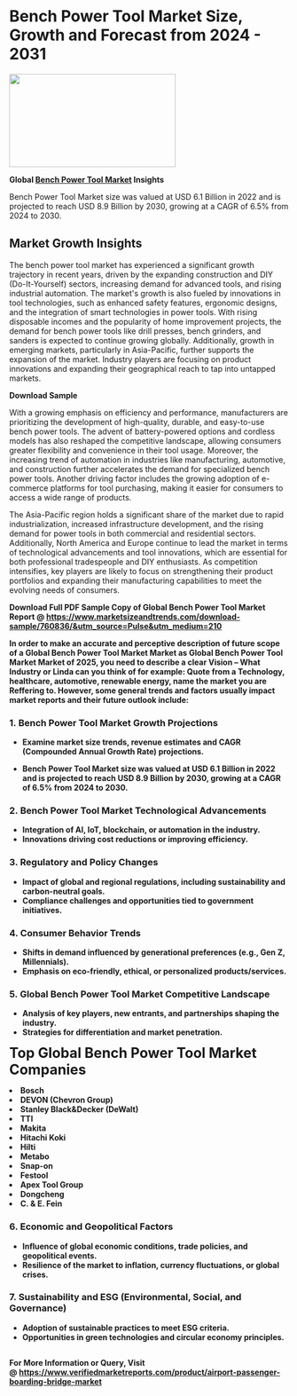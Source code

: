 <H1>Bench Power Tool Market Size, Growth and Forecast from 2024 - 2031</H1><img class="aligncenter size-medium wp-image-584254" src="https://thirdeyenews.in/wp-content/uploads/2024/09/Global-Market-Research-300x168.jpeg" alt="" width="300" height="168" /><p><strong>Global&nbsp;<a href="https://www.marketsizeandtrends.com/download-sample/760836/&amp;utm_source=Pulse&amp;utm_medium=210">Bench Power Tool Market</a> Insights</strong></p><p>Bench Power Tool Market size was valued at USD 6.1 Billion in 2022 and is projected to reach USD 8.9 Billion by 2030, growing at a CAGR of 6.5% from 2024 to 2030.</p><p><h2>Market Growth Insights</h2> <p>The bench power tool market has experienced a significant growth trajectory in recent years, driven by the expanding construction and DIY (Do-It-Yourself) sectors, increasing demand for advanced tools, and rising industrial automation. The market's growth is also fueled by innovations in tool technologies, such as enhanced safety features, ergonomic designs, and the integration of smart technologies in power tools. With rising disposable incomes and the popularity of home improvement projects, the demand for bench power tools like drill presses, bench grinders, and sanders is expected to continue growing globally. Additionally, growth in emerging markets, particularly in Asia-Pacific, further supports the expansion of the market. Industry players are focusing on product innovations and expanding their geographical reach to tap into untapped markets.</p> <p><strong>Download Sample</strong></p> <p>With a growing emphasis on efficiency and performance, manufacturers are prioritizing the development of high-quality, durable, and easy-to-use bench power tools. The advent of battery-powered options and cordless models has also reshaped the competitive landscape, allowing consumers greater flexibility and convenience in their tool usage. Moreover, the increasing trend of automation in industries like manufacturing, automotive, and construction further accelerates the demand for specialized bench power tools. Another driving factor includes the growing adoption of e-commerce platforms for tool purchasing, making it easier for consumers to access a wide range of products.</p> <p>The Asia-Pacific region holds a significant share of the market due to rapid industrialization, increased infrastructure development, and the rising demand for power tools in both commercial and residential sectors. Additionally, North America and Europe continue to lead the market in terms of technological advancements and tool innovations, which are essential for both professional tradespeople and DIY enthusiasts. As competition intensifies, key players are likely to focus on strengthening their product portfolios and expanding their manufacturing capabilities to meet the evolving needs of consumers.</p> <p><strong></p><p><span class=""><strong>Download Full PDF Sample Copy of Global Bench Power Tool Market Report</strong> @ <a href="https://www.marketsizeandtrends.com/download-sample/760836/&amp;utm_source=Pulse&amp;utm_medium=210" target="_blank">https://www.marketsizeandtrends.com/download-sample/760836/&amp;utm_source=Pulse&amp;utm_medium=210</a></span></p><p>In order to make an accurate and perceptive description of future scope of a Global&nbsp;Bench Power Tool Market Market as Global&nbsp;Bench Power Tool Market Market of 2025, you need to describe a clear Vision &ndash; What Industry or Linda can you think of for example: Quote from a Technology, healthcare, automotive, renewable energy, name the market you are Reffering to. However, some general trends and factors usually impact market reports and their future outlook include:</p><h3>1.&nbsp;<strong>Bench Power Tool Market Growth Projections</strong></h3><ul><li>Examine market size trends, revenue estimates and CAGR (Compounded Annual Growth Rate) projections.</li><li><p>Bench Power Tool Market size was valued at USD 6.1 Billion in 2022 and is projected to reach USD 8.9 Billion by 2030, growing at a CAGR of 6.5% from 2024 to 2030.</p></li></ul><h3>2.&nbsp;<strong>Bench Power Tool Market Technological Advancements</strong></h3><ul><li>Integration of AI, IoT, blockchain, or automation in the industry.</li><li>Innovations driving cost reductions or improving efficiency.</li></ul><h3>3.&nbsp;<strong>Regulatory and Policy Changes</strong></h3><ul><li>Impact of global and regional regulations, including sustainability and carbon-neutral goals.</li><li>Compliance challenges and opportunities tied to government initiatives.</li></ul><h3>4.&nbsp;<strong>Consumer Behavior Trends</strong></h3><ul><li>Shifts in demand influenced by generational preferences (e.g., Gen Z, Millennials).</li><li>Emphasis on eco-friendly, ethical, or personalized products/services.</li></ul><h3>5.&nbsp;<strong>Global Bench Power Tool Market Competitive Landscape</strong></h3><ul><li>Analysis of key players, new entrants, and partnerships shaping the industry.</li><li>Strategies for differentiation and market penetration.</li></ul><p data-pm-slice="1 1 []"><span style="color: inherit; font-family: inherit; font-size: 25px;">Top Global Bench Power Tool Market Companies</span></p><div class="" data-test-id=""><p><li>Bosch</li><li> DEVON (Chevron Group)</li><li> Stanley Black&Decker (DeWalt)</li><li> TTI</li><li> Makita</li><li> Hitachi Koki</li><li> Hilti</li><li> Metabo</li><li> Snap-on</li><li> Festool</li><li> Apex Tool Group</li><li> Dongcheng</li><li> C. & E. Fein</li></p></div><h3>6.&nbsp;<strong>Economic and Geopolitical Factors</strong></h3><ul><li>Influence of global economic conditions, trade policies, and geopolitical events.</li><li>Resilience of the market to inflation, currency fluctuations, or global crises.</li></ul><h3>7.&nbsp;<strong>Sustainability and ESG (Environmental, Social, and Governance)</strong></h3><ul><li>Adoption of sustainable practices to meet ESG criteria.</li><li>Opportunities in green technologies and circular economy principles.</li></ul><h2><strong style="font-size: 14px;">For More Information or Query, Visit @&nbsp;</strong><a style="background-color: #ffffff; font-size: 14px;" href="https://www.marketsizeandtrends.com/report/bench-power-tool-market/" target="_blank">https://www.verifiedmarketreports.com/product/airport-passenger-boarding-bridge-market</a></h2>
